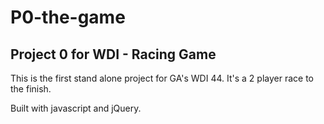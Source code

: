 # P0-the-game
## Project 0 for WDI - Racing Game

This is the first stand alone project for GA's WDI 44. It's a 2 player race to the finish.

Built with javascript and jQuery.
